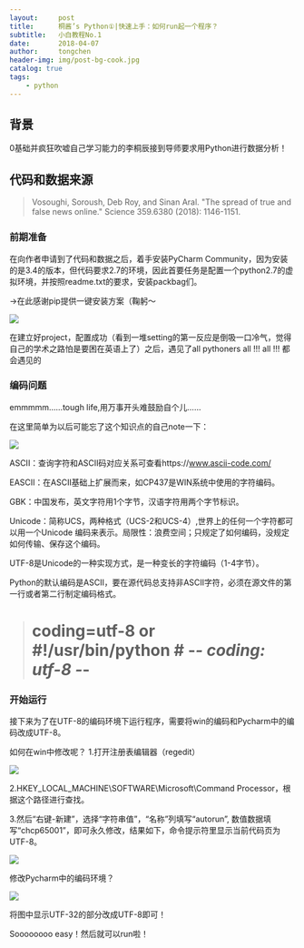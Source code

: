 ```yaml
---
layout:     post
title:      桐酱’s Python①|快速上手：如何run起一个程序？
subtitle:   小白教程No.1
date:       2018-04-07
author:     tongchen
header-img: img/post-bg-cook.jpg
catalog: true
tags:
    - python
---
```


## 背景

0基础并疯狂吹嘘自己学习能力的李桐辰接到导师要求用Python进行数据分析！

## 代码和数据来源

>Vosoughi, Soroush, Deb Roy, and Sinan Aral. "The spread of true and false news online." Science 359.6380 (2018): 1146-1151.

### 前期准备 

在向作者申请到了代码和数据之后，着手安装PyCharm Community，因为安装的是3.4的版本，但代码要求2.7的环境，因此首要任务是配置一个python2.7的虚拟环境，并按照readme.txt的要求，安装packbag们。

→在此感谢pip提供一键安装方案（鞠躬～

![](https://ws2.sinaimg.cn/large/006tKfTcgy1g0m72vcijbj311i0m4wox.jpg)

在建立好project，配置成功（看到一堆setting的第一反应是倒吸一口冷气，觉得自己的学术之路怕是要困在英语上了）之后，遇见了all pythoners all !!! all !!! 都会遇见的

### 编码问题

emmmmm……tough life,用万事开头难鼓励自个儿……

在这里简单为以后可能忘了这个知识点的自己note一下：

![](https://ws3.sinaimg.cn/large/006tKfTcgy1g0m76hl9mfj310i0h80we.jpg)

ASCII：查询字符和ASCII码对应关系可查看https://www.ascii-code.com/

EASCII：在ASCII基础上扩展而来，如CP437是WIN系统中使用的字符编码。

GBK：中国发布，英文字符用1个字节，汉语字符用两个字节标识。

Unicode：简称UCS，两种格式（UCS-2和UCS-4）,世界上的任何一个字符都可以用一个Unicode 编码来表示。局限性：浪费空间；只规定了如何编码，没规定如何传输、保存这个编码。

UTF-8是Unicode的一种实现方式，是一种变长的字符编码（1-4字节）。

Python的默认编码是ASCII，要在源代码总支持非ASCII字符，必须在源文件的第一行或者第二行制定编码格式。

> # coding=utf-8 or #!/usr/bin/python # -*- coding: utf-8 -*-

### 开始运行

接下来为了在UTF-8的编码环境下运行程序，需要将win的编码和Pycharm中的编码改成UTF-8。

如何在win中修改呢？
1.打开注册表编辑器（regedit）

![](https://ws1.sinaimg.cn/large/006tKfTcgy1g0m7b9j818j31100iwdp5.jpg)

2.HKEY_LOCAL_MACHINE\SOFTWARE\Microsoft\Command Processor，根据这个路径进行查找。

3.然后“右键-新建”，选择“字符串值”，“名称”列填写“autorun”, 数值数据填写“chcp65001”，即可永久修改，结果如下，命令提示符里显示当前代码页为UTF-8。

![](https://ws2.sinaimg.cn/large/006tKfTcgy1g0m7d5w4i0j31aq0owqie.jpg)

修改Pycharm中的编码环境？

![](https://ws1.sinaimg.cn/large/006tKfTcgy1g0m7efkwrdj31ae0toww5.jpg)

将图中显示UTF-32的部分改成UTF-8即可！

Soooooooo easy！然后就可以run啦！

 

